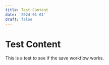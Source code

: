 ```yaml
---
title: Test Content
date: '2024-01-01'
draft: false
---
```

# Test Content

This is a test to see if the save workflow works.
